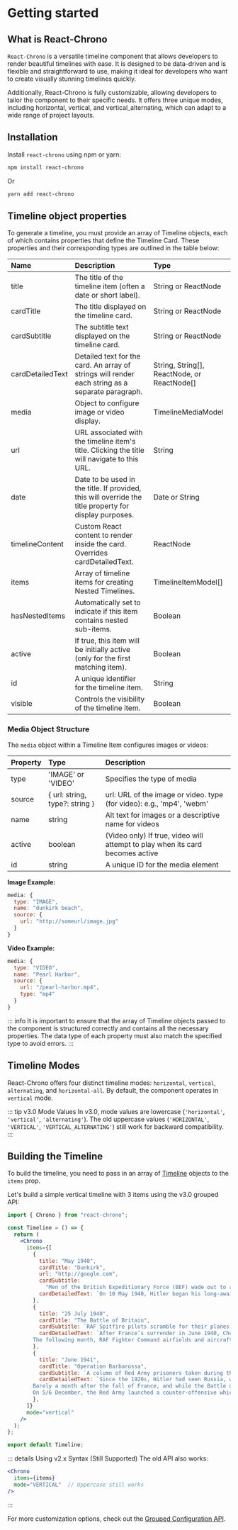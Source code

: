 # Getting started

## What is React-Chrono

`React-Chrono` is a versatile timeline component that allows developers to render beautiful timelines with ease. It is designed to be data-driven and  is flexible and straightforward to use, making it ideal for developers who want to create visually stunning timelines quickly. 

Additionally, React-Chrono is fully customizable, allowing developers to tailor the component to their specific needs. It offers three unique modes, including horizontal, vertical, and vertical_alternating, which can adapt to a wide range of project layouts. 

## Installation

Install `react-chrono` using npm or yarn:

```sh
npm install react-chrono
```

Or

```sh
yarn add react-chrono
```

## Timeline object properties

To generate a timeline, you must provide an array of Timeline objects, each of which contains properties that define the Timeline Card. These properties and their corresponding types are outlined in the table below:

| Name             | Description                                                                    | Type                       |
| :--------------- | :----------------------------------------------------------------------------- | :------------------------- |
| title            | The title of the timeline item (often a date or short label).                  | String or ReactNode        |
| cardTitle        | The title displayed on the timeline card.                                      | String or ReactNode        |
| cardSubtitle     | The subtitle text displayed on the timeline card.                              | String or ReactNode        |
| cardDetailedText | Detailed text for the card. An array of strings will render each string as a separate paragraph. | String, String[], ReactNode, or ReactNode[] |
| media            | Object to configure image or video display.                                    | TimelineMediaModel         |
| url              | URL associated with the timeline item's title. Clicking the title will navigate to this URL. | String |
| date             | Date to be used in the title. If provided, this will override the title property for display purposes. | Date or String |
| timelineContent  | Custom React content to render inside the card. Overrides cardDetailedText.    | ReactNode                  |
| items            | Array of timeline items for creating Nested Timelines.                         | TimelineItemModel[]        |
| hasNestedItems   | Automatically set to indicate if this item contains nested sub-items.          | Boolean                    |
| active           | If true, this item will be initially active (only for the first matching item). | Boolean                   |
| id               | A unique identifier for the timeline item.                                     | String                     |
| visible          | Controls the visibility of the timeline item.                                  | Boolean                    |

### Media Object Structure

The `media` object within a Timeline Item configures images or videos:

| Property | Type | Description |
| :------- | :--- | :---------- |
| type     | 'IMAGE' or 'VIDEO' | Specifies the type of media |
| source   | { url: string, type?: string } | url: URL of the image or video. type (for video): e.g., 'mp4', 'webm' |
| name     | string | Alt text for images or a descriptive name for videos |
| active   | boolean | (Video only) If true, video will attempt to play when its card becomes active |
| id       | string | A unique ID for the media element |

**Image Example:**
```javascript
media: {
  type: "IMAGE",
  name: "dunkirk beach",
  source: {
    url: "http://someurl/image.jpg"
  }
}
```

**Video Example:**
```javascript
media: {
  type: "VIDEO",
  name: "Pearl Harbor",
  source: {
    url: "/pearl-harbor.mp4",
    type: "mp4"
  }
}
```

::: info
It is important to ensure that the array of Timeline objects passed to the component is structured correctly and contains all the necessary properties. The data type of each property must also match the specified type to avoid errors.
:::

## Timeline Modes

React-Chrono offers four distinct timeline modes: `horizontal`, `vertical`, `alternating`, and `horizontal-all`. By default, the component operates in `vertical` mode.

::: tip v3.0 Mode Values
In v3.0, mode values are lowercase (`'horizontal'`, `'vertical'`, `'alternating'`). The old uppercase values (`'HORIZONTAL'`, `'VERTICAL'`, `'VERTICAL_ALTERNATING'`) still work for backward compatibility.
:::

## Building the Timeline

To build the timeline, you need to pass in an array of [Timeline](#timeline-object-properties) objects to the `items` prop.

Let's build a simple vertical timeline with 3 items using the v3.0 grouped API:

```jsx
import { Chrono } from "react-chrono";

const Timeline = () => {
  return (
    <Chrono
      items={[
        {
          title: "May 1940",
          cardTitle: "Dunkirk",
          url: "http://google.com",
          cardSubtitle:
            "Men of the British Expeditionary Force (BEF) wade out to a destroyer during the evacuation from Dunkirk.",
          cardDetailedText: `On 10 May 1940, Hitler began his long-awaited offensive in the west by invading neutral Holland and Belgium and attacking northern France. Holland capitulated after only five days of fighting, and the Belgians surrendered on 28 May. With the success of the German ‘Blitzkrieg’, the British Expeditionary Force and French troops were in danger of being cut off and destroyed.`,
        },
        {
          title: "25 July 1940",
          cardTitle: "The Battle of Britain",
          cardSubtitle: `RAF Spitfire pilots scramble for their planes`,
          cardDetailedText: `After France’s surrender in June 1940, Churchill told the British people, “Hitler knows that he will have to break us in this island or lose the war”. To mount a successful invasion, the Germans had to gain air superiority. The first phase of the battle began on 10 July with Luftwaffe attacks on shipping in the Channel.
        The following month, RAF Fighter Command airfields and aircraft factories came under attack. Under the dynamic direction of Lord Beaverbrook, production of Spitfire and Hurricane fighters increased, and despite its losses in pilots and planes, the RAF was never as seriously weakened as the Germans supposed.`,
        },
        {
          title: "June 1941",
          cardTitle: "Operation Barbarossa",
          cardSubtitle: `A column of Red Army prisoners taken during the first days of the German invasion`,
          cardDetailedText: `Since the 1920s, Hitler had seen Russia, with its immense natural resources, as the principal target for conquest and expansion. It would provide, he believed, the necessary ‘Lebensraum’, or living space, for the German people. And by conquering Russia, Hitler would also destroy the “Jewish pestilential creed of Bolshevism”. His non-aggression pact with Stalin in August 1939 he regarded as a mere temporary expedient.
        Barely a month after the fall of France, and while the Battle of Britain was being fought, Hitler started planning for the Blitzkrieg campaign against Russia, which began on 22 June 1941. Despite repeated warnings, Stalin was taken by surprise, and for the first few months the Germans achieved spectacular victories, capturing huge swathes of land and hundreds of thousands of prisoners. But they failed to take Moscow or Leningrad before winter set in.
        On 5/6 December, the Red Army launched a counter-offensive which removed the immediate threat to the Soviet capital. It also brought the German high command to the brink of a catastrophic military crisis. Hitler stepped in and took personal command. His intervention was decisive and he later boasted, “That we overcame this winter and are today in a position again to proceed victoriously… is solely attributable to the bravery of the soldiers at the front and my firm will to hold out…”`,
        },
      ]}
      mode="vertical"
    />
  );
};

export default Timeline;
```

::: details Using v2.x Syntax (Still Supported)
The old API also works:
```jsx
<Chrono
  items={items}
  mode="VERTICAL"  // Uppercase still works
/>
```
:::

For more customization options, check out the [Grouped Configuration API](/api/grouped-config).
